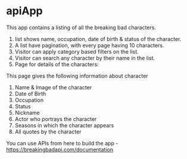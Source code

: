 # apiApp

This app contains a listing of all the breaking bad characters.

1. list shows name, occupation, date of birth & status of the character.
2. A list have pagination, with every page having 10 characters.
3. Visitor can apply category based filters on the list.
4. Visitor can search any character by their name in the list.
5. Page for details of the characters:

This page gives the following information about character

1. Name & Image of the character
2. Date of Birth
3. Occupation
4. Status
5. Nickname
6. Actor who portrays the character
7. Seasons in which the character appears
8. All quotes by the character


You can use APIs from here to build the app -
https://breakingbadapi.com/documentation
